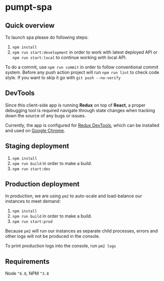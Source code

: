 # pumpt-spa

## Quick overview

To launch spa please do following steps:

1. `npm install`
2. `npm run start:development` in order to work with latest deployed API
or `npm run start:local` to continue working with local API.

To do a commit, use `npm run commit` in order to follow conventional commit system.
Before any push action project will run `npm run lint` to check code style.
If you want to skip it go with `git push --no-verify`

## DevTools

Since this client-side app is running **Redux** on top of **React**, a proper debugging tool is required navigate through state changes when tracking down the source of any bugs or issues.

Currently, the app is configured for [Redux DevTools](https://chrome.google.com/webstore/detail/redux-devtools/lmhkpmbekcpmknklioeibfkpmmfibljd?hl=en), which can be installed and used on [Google Chrome](https://www.google.com/chrome/browser/desktop/index.html).

## Staging deployment

1. `npm install`
2. `npm run build` in order to make a build.
3. `npm run start:dev`

## Production deployment

In production, we are using `pm2` to auto-scale and load-balance our instances to meet demand:

1. `npm install`
2. `npm run build` in order to make a build.
4. `npm run start:prod`

Because `pm2` will run our instances as separate child processes, errors and other logs will not be produced in the console.  

To print production logs into the console, run `pm2 logs`

## Requirements

Node `^6.8`, NPM `^3.8`
